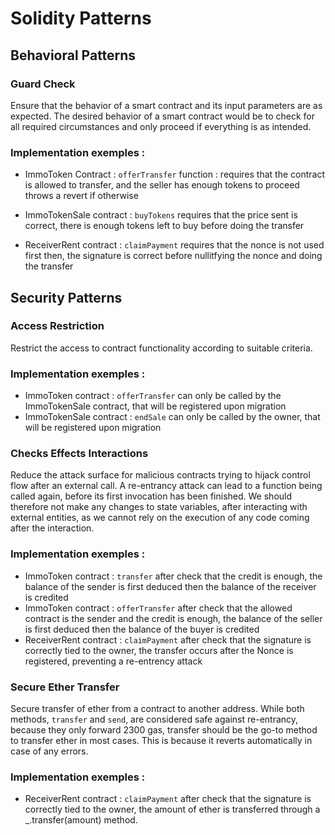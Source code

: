 # Solidity Patterns

## Behavioral Patterns

### Guard Check

Ensure that the behavior of a smart contract and its input parameters are as expected.
The desired behavior of a smart contract would be to check for all required circumstances and only proceed if everything is as intended.

### Implementation exemples :

- ImmoToken Contract : `offerTransfer` function : requires that the contract is allowed to transfer, and the seller has enough tokens to proceed throws a revert if otherwise

- ImmoTokenSale contract : `buyTokens` requires that the price sent is correct, there is enough tokens left to buy before doing the transfer

- ReceiverRent contract : `claimPayment` requires that the nonce is not used first then, the signature is correct before nullitfying the nonce and doing the transfer

## Security Patterns

### Access Restriction

Restrict the access to contract functionality according to suitable criteria.

### Implementation exemples :

- ImmoToken contract : `offerTransfer` can only be called by the ImmoTokenSale contract, that will be registered upon migration
- ImmoTokenSale contract : `endSale` can only be called by the owner, that will be registered upon migration

### Checks Effects Interactions

Reduce the attack surface for malicious contracts trying to hijack control flow after an external call. A re-entrancy attack can lead to a function being called again, before its first invocation has been finished. We should therefore not make any changes to state variables, after interacting with external entities, as we cannot rely on the execution of any code coming after the interaction.

### Implementation exemples :

- ImmoToken contract : `transfer` after check that the credit is enough, the balance of the sender is first deduced then the balance of the receiver is credited
- ImmoToken contract : `offerTransfer` after check that the allowed contract is the sender and the credit is enough, the balance of the seller is first deduced then the balance of the buyer is credited
- ReceiverRent contract : `claimPayment` after check that the signature is correctly tied to the owner, the transfer occurs after the Nonce is registered, preventing a re-entrency attack

### Secure Ether Transfer

Secure transfer of ether from a contract to another address. While both methods, `transfer` and `send`, are considered safe against re-entrancy, because they only forward 2300 gas, transfer should be the go-to method to transfer ether in most cases. This is because it reverts automatically in case of any errors.

### Implementation exemples :

- ReceiverRent contract : `claimPayment` after check that the signature is correctly tied to the owner, the amount of ether is transferred through a \_.transfer(amount) method.
